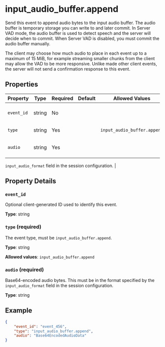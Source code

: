 # input_audio_buffer.append

Send this event to append audio bytes to the input audio buffer. The audio 
buffer is temporary storage you can write to and later commit. In Server VAD 
mode, the audio buffer is used to detect speech and the server will decide 
when to commit. When Server VAD is disabled, you must commit the audio buffer
manually.

The client may choose how much audio to place in each event up to a maximum 
of 15 MiB, for example streaming smaller chunks from the client may allow the 
VAD to be more responsive. Unlike made other client events, the server will 
not send a confirmation response to this event.


## Properties

| Property | Type | Required | Default | Allowed Values | Description |
| -------- | ---- | -------- | ------- | -------------- | ----------- |
| `event_id` | string | No |  |  | Optional client-generated ID used to identify this event. |
| `type` | string | Yes |  | `input_audio_buffer.append` | The event type, must be `input_audio_buffer.append`. |
| `audio` | string | Yes |  |  | Base64-encoded audio bytes. This must be in the format specified by the 
`input_audio_format` field in the session configuration.
 |

## Property Details

### `event_id`

Optional client-generated ID used to identify this event.

**Type**: string

### `type` (required)

The event type, must be `input_audio_buffer.append`.

**Type**: string

**Allowed values**: `input_audio_buffer.append`

### `audio` (required)

Base64-encoded audio bytes. This must be in the format specified by the 
`input_audio_format` field in the session configuration.


**Type**: string

## Example

```json
{
    "event_id": "event_456",
    "type": "input_audio_buffer.append",
    "audio": "Base64EncodedAudioData"
}

```

